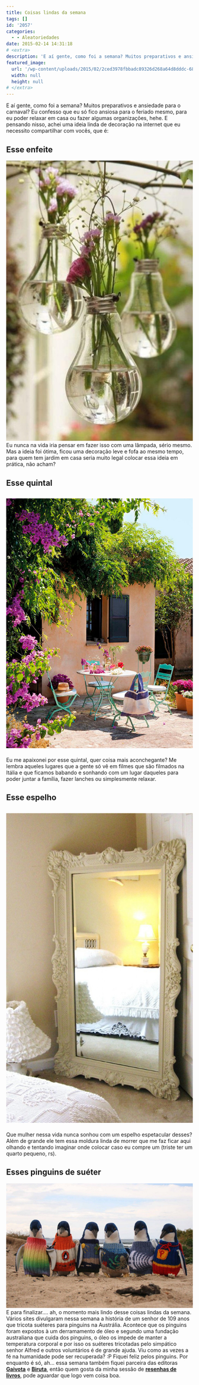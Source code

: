 ```yaml
---
title: Coisas lindas da semana
tags: []
id: '2057'
categories:
  - - Aleatoriedades
date: 2015-02-14 14:31:18
# <extra>
description: 'E aí gente, como foi a semana? Muitos preparativos e ansiedade para o carnaval? Eu confesso que eu só fico ansiosa para o feriado mesmo, para eu poder relaxar em casa ou fazer algumas organizações, hehe. E pensando nisso, achei uma ideia linda de decoração na internet que eu necessito compartilhar com vocês, que é: Esse enfeite Eu nunca na vida iria pensar em fazer isso com uma lâmpada, sério mesmo. Mas a ideia foi ótima, ficou uma decoração leve e fofa ao mesmo tempo, para quem tem jardim em casa seria muito legal colocar essa ideia em prática, não acham? Esse quintal Eu me apaixonei por esse quintal, quer coisa mais aconchegante? Me lembra aqueles lugares que a gente só vê em filmes que são filmados na Itália e que ficamos babando e sonhando com um lugar daqueles para &hellip;'
featured_image: 
  url: '/wp-content/uploads/2015/02/2ced3978fbbadc89326d268a64d8dddc-684x1024.jpg'
  width: null
  height: null
# </extra>
---
```


E aí gente, como foi a semana? Muitos preparativos e ansiedade para o carnaval? Eu confesso que eu só fico ansiosa para o feriado mesmo, para eu poder relaxar em casa ou fazer algumas organizações, hehe. E pensando nisso, achei uma ideia linda de decoração na internet que eu necessito compartilhar com vocês, que é:

## Esse enfeite

[![enfeite de lâmpada para flores, vaso de flores ](/wp-content/uploads/2015/02/2ced3978fbbadc89326d268a64d8dddc-684x1024.jpg)](/wp-content/uploads/2015/02/2ced3978fbbadc89326d268a64d8dddc.jpg) Eu nunca na vida iria pensar em fazer isso com uma lâmpada, sério mesmo. Mas a ideia foi ótima, ficou uma decoração leve e fofa ao mesmo tempo, para quem tem jardim em casa seria muito legal colocar essa ideia em prática, não acham?

## Esse quintal

## [![quinta\jardim rustico ](/wp-content/uploads/2015/02/5e681a7ffc21a6a90978ab85c7f18c81.jpg)](/wp-content/uploads/2015/02/5e681a7ffc21a6a90978ab85c7f18c81.jpg)

Eu me apaixonei por esse quintal, quer coisa mais aconchegante? Me lembra aqueles lugares que a gente só vê em filmes que são filmados na Itália e que ficamos babando e sonhando com um lugar daqueles para poder juntar a família, fazer lanches ou simplesmente relaxar.

## Esse espelho

## [![espelho com moldura clássica ](/wp-content/uploads/2015/02/07972c03e729d7144347cbe481d0ab58-619x1024.jpg)](/wp-content/uploads/2015/02/07972c03e729d7144347cbe481d0ab58.jpg)

Que mulher nessa vida nunca sonhou com um espelho espetacular desses? Além de grande ele tem essa moldura linda de morrer que me faz ficar aqui olhando e tentando imaginar onde colocar caso eu compre um (triste ter um quarto pequeno, rs).

## Esses pinguins de suéter

[![pinguins de suéter ](/wp-content/uploads/2015/02/C_4_foto_1080011_image.jpg)](/wp-content/uploads/2015/02/C_4_foto_1080011_image.jpg) E para finalizar.... ah, o momento mais lindo desse coisas lindas da semana. Vários sites divulgaram nessa semana a história de um senhor de 109 anos que tricota suéteres para pinguins na Austrália. Acontece que os pinguins foram expostos à um derramamento de óleo e segundo uma fundação australiana que cuida dos pinguins, o óleo os impede de manter a temperatura corporal e por isso os suéteres tricotadas pelo simpático senhor Alfred e outros voluntários é de grande ajuda. Viu como as vezes a fé na humanidade pode ser recuperada? :P Fiquei feliz pelos pinguins. Por enquanto é só, ah... essa semana também fiquei parceira das editoras [**Gaivota**](http://www.editoragaivota.com.br; "Gaivota") e [**Biruta**](http://www.editorabiruta.com.br/ "Biruta"), então quem gosta da minha sessão de [**resenhas de livros**](http://natalia.blog.br/category/resenhas-livros/ "resenhas de livros"), pode aguardar que logo vem coisa boa.
